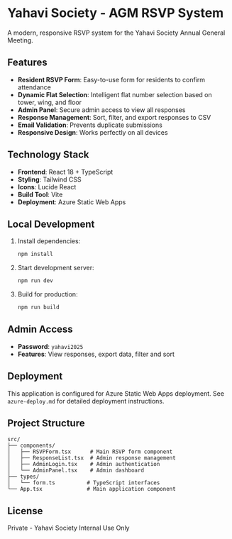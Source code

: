 # Yahavi Society - AGM RSVP System

A modern, responsive RSVP system for the Yahavi Society Annual General Meeting.

## Features

- **Resident RSVP Form**: Easy-to-use form for residents to confirm attendance
- **Dynamic Flat Selection**: Intelligent flat number selection based on tower, wing, and floor
- **Admin Panel**: Secure admin access to view all responses
- **Response Management**: Sort, filter, and export responses to CSV
- **Email Validation**: Prevents duplicate submissions
- **Responsive Design**: Works perfectly on all devices

## Technology Stack

- **Frontend**: React 18 + TypeScript
- **Styling**: Tailwind CSS
- **Icons**: Lucide React
- **Build Tool**: Vite
- **Deployment**: Azure Static Web Apps

## Local Development

1. Install dependencies:
   ```bash
   npm install
   ```

2. Start development server:
   ```bash
   npm run dev
   ```

3. Build for production:
   ```bash
   npm run build
   ```

## Admin Access

- **Password**: `yahavi2025`
- **Features**: View responses, export data, filter and sort

## Deployment

This application is configured for Azure Static Web Apps deployment. See `azure-deploy.md` for detailed deployment instructions.

## Project Structure

```
src/
├── components/
│   ├── RSVPForm.tsx      # Main RSVP form component
│   ├── ResponseList.tsx  # Admin response management
│   ├── AdminLogin.tsx    # Admin authentication
│   └── AdminPanel.tsx    # Admin dashboard
├── types/
│   └── form.ts          # TypeScript interfaces
└── App.tsx              # Main application component
```

## License

Private - Yahavi Society Internal Use Only